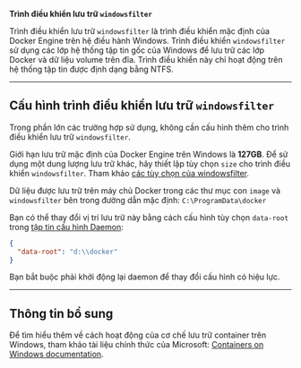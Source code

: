 **Trình điều khiển lưu trữ `windowsfilter`**

Trình điều khiển lưu trữ `windowsfilter` là trình điều khiển mặc định của Docker Engine trên hệ điều hành Windows. Trình điều khiển `windowsfilter` sử dụng các lớp hệ thống tập tin gốc của Windows để lưu trữ các lớp Docker và dữ liệu volume trên đĩa. Trình điều khiển này chỉ hoạt động trên hệ thống tập tin được định dạng bằng NTFS.

---

## **Cấu hình trình điều khiển lưu trữ `windowsfilter`**

Trong phần lớn các trường hợp sử dụng, không cần cấu hình thêm cho trình điều khiển lưu trữ `windowsfilter`.

Giới hạn lưu trữ mặc định của Docker Engine trên Windows là **127GB**. Để sử dụng một dung lượng lưu trữ khác, hãy thiết lập tùy chọn `size` cho trình điều khiển `windowsfilter`. Tham khảo [các tùy chọn của windowsfilter](/reference/cli/dockerd.md#windowsfilter-options).

Dữ liệu được lưu trữ trên máy chủ Docker trong các thư mục con `image` và `windowsfilter` bên trong đường dẫn mặc định:
`C:\ProgramData\docker`

Bạn có thể thay đổi vị trí lưu trữ này bằng cách cấu hình tùy chọn `data-root` trong [tập tin cấu hình Daemon](/reference/cli/dockerd.md#on-windows):

```json
{
  "data-root": "d:\\docker"
}
```

Bạn bắt buộc phải khởi động lại daemon để thay đổi cấu hình có hiệu lực.

---

## **Thông tin bổ sung**

Để tìm hiểu thêm về cách hoạt động của cơ chế lưu trữ container trên Windows, tham khảo tài liệu chính thức của Microsoft:
[Containers on Windows documentation](https://learn.microsoft.com/en-us/virtualization/windowscontainers/manage-containers/container-storage).
